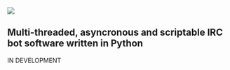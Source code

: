<img src="https://m0de-60.github.io/web/zcore-logo-1.png">

<h2>Multi-threaded, asyncronous and scriptable IRC bot software written in Python</h2>

IN DEVELOPMENT
